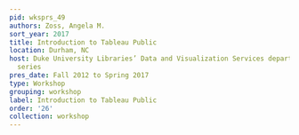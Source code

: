 ```yaml
---
pid: wksprs_49
authors: Zoss, Angela M.
sort_year: 2017
title: Introduction to Tableau Public
location: Durham, NC
host: Duke University Libraries’ Data and Visualization Services department workshop
  series
pres_date: Fall 2012 to Spring 2017
type: Workshop
grouping: workshop
label: Introduction to Tableau Public
order: '26'
collection: workshop
---
```

